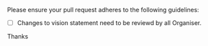 Please ensure your pull request adheres to the following guidelines:

- [ ] Changes to vision statement need to be reviewd by all Organiser.

Thanks
